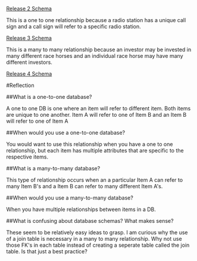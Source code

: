 [Release 2 Schema](https://github.com/giamarinob/phase-0/blob/master/week-8/imgs/release-2-schema.png)

This is a one to one relationship because a radio station has a unique call sign 
and a call sign will refer to a specific radio station. 

[Release 3 Schema](https://github.com/giamarinob/phase-0/blob/master/week-8/imgs/release-3-schema.png)

This is a many to many relationship because an investor may be invested in many
different race horses and an individual race horse may have many different investors. 

[Release 4 Schema](https://github.com/giamarinob/phase-0/blob/master/week-8/imgs/release-4-schema.png)

#Reflection

##What is a one-to-one database?

A one to one DB is one where an item will refer to different item. Both items are
unique to one another. Item A will refer to one of Item B and an Item B will
refer to one of Item A

##When would you use a one-to-one database?

You would want to use this relationship when you have a one to one relationship,
but each item has multiple attributes that are specific to the respective items. 

##What is a many-to-many database?

This type of relationship occurs when an a particular Item A can refer to many Item B's
and a Item B can refer to many different Item A's.

##When would you use a many-to-many database?

When you have multiple relationships between items in a DB. 

##What is confusing about database schemas? What makes sense?

These seem to be relatively easy ideas to grasp. I am curious why the use of a join
table is necessary in a many to many relationship. Why not use those FK's in each
table instead of creating a seperate table called the join table. Is that just a best practice?
